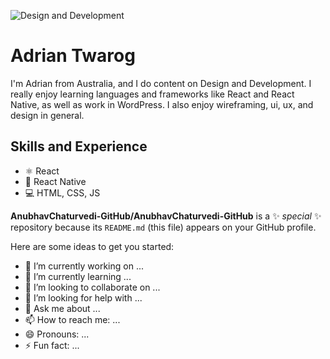 ![Design and Development](https://github.com/AnubhavChaturvedi-GitHub/AnubhavChaturvedi-GitHub/blob/main/S.gif)
# Adrian Twarog
I'm Adrian from Australia, and I do content on Design and Development. I really enjoy learning languages and frameworks like React and React Native, as well as work in WordPress. I also enjoy wireframing, ui, ux, and design in general. 

## Skills and Experience
* ⚛ React
* 📱 React Native
* 💻 HTML, CSS, JS



**AnubhavChaturvedi-GitHub/AnubhavChaturvedi-GitHub** is a ✨ _special_ ✨ repository because its `README.md` (this file) appears on your GitHub profile.

Here are some ideas to get you started:

- 🔭 I’m currently working on ...
- 🌱 I’m currently learning ...
- 👯 I’m looking to collaborate on ...
- 🤔 I’m looking for help with ...
- 💬 Ask me about ...
- 📫 How to reach me: ...
- 😄 Pronouns: ...
- ⚡ Fun fact: ...
